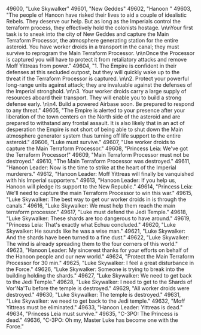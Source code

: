 ﻿49600, "Luke Skywalker"
49601, "New Geddes"
49602, "Hanoon "
49603, "The people of Hanoon have risked their lives to aid a couple of idealistic Rebels.  They deserve our help.  But as long as the Imperials control the terraform process, they effectively hold the colonists hostage. \n\nYour first task is to sneak into the city of New Geddes and capture the Main Terraform Processor, the atmosphere generating station for the entire asteroid.  You have worker droids in a transport in the canal; they must survive to reprogram the Main Terraform Processor. \n\nOnce the Processor is captured you will have to protect it from retaliatory attacks and remove Moff Yittreas from power."
49604, "1. The Empire is confident in their defenses at this secluded outpost, but they will quickly wake up to the threat if the Terraform Processor is captured. \n\n2. Protect your powerful long-range units against attack; they are invaluable against the defenses of the Imperial stronghold. \n\n3. Your worker droids carry a large supply of resources aboard their transport.  They will enable you to build a strong defense early. \n\n4. Build a powered Airbase soon.  Be prepared to respond to any threat."
49605, "The Empire is alerted to your presence after your liberation of the town centers on the North side of the asteroid and are prepared to withstand any frontal assault.  It is also likely that in an act of desperation the Empire is not short of being able to shut down the Main atmosphere generator system thus turning off life support to the entire asteroid."
49606, "Luke must survive."
49607, "Use worker droids to capture the Main Terraform Processor."
49608, "Princess Leia: We've got the Terraform Processor!"
49609, "Main Terraform Processor must not be destroyed."
49610, "The Main Terraform Processor was destroyed."
49611, "Hanoon Leader: Now is the time to strike at the heart of the Imperial murderers."
49612, "Hanoon Leader: Moff Yittreas will finally be vanquished with his Imperial supporters."
49613, "Hanoon Leader: If you help us, Hanoon will pledge its support to the New Republic."
49614, "Princess Leia: We'll need to capture the main Terraform Processor to win this war."
49615, "Luke Skywalker: The best way to get our worker droids in is through the canals."
49616, "Luke Skywalker: We must help them reach the main terraform processor."
49617, "Luke must defend the Jedi Temple."
49618, "Luke Skywalker: These shards are too dangerous to have around."
49619, "Princess Leia: That's exactly what Echuu concluded."
49620, "Luke Skywalker: He sounds like he was a wise man."
49621, "Luke Skywalker: And the shards have been turned to a fine dust."
49622, "Luke Skywalker: The wind is already spreading them to the four corners of this world."
49623, "Hanoon Leader: My sincerest thanks for your efforts on behalf of the Hanoon people and our new world."
49624, "Protect the Main Terraform Processor for 30 min."
49625, "Luke Skywalker: I feel a great disturbance in the Force."
49626, "Luke Skywalker: Someone is trying to break into the building holding the shards."
49627, "Luke Skywalker: We need to get back to the Jedi Temple."
49628, "Luke Skywalker: I need to get to the Shards of Vor'Na'Tu before the temple is destroyed."
49629, "All worker droids were destroyed."
49630, "Luke Skywalker: The temple is destroyed."
49631, "Luke Skywalker: we need to get back to the Jedi temple."
49632, "Moff Yittreas must be eliminated."
49633, "Hanoon Leader: Yittreas is dead."
49634, "Princess Leia must survive."
49635, "C-3PO: The Princess is dead."
49636, "C-3PO: Oh my, Master Luke has become one with the Force."
